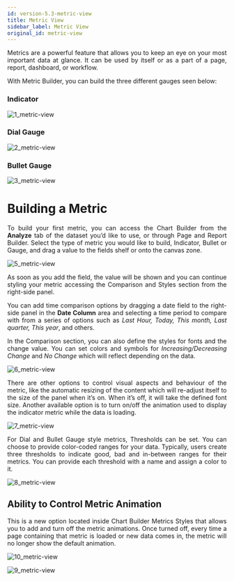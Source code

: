 ```yaml
---
id: version-5.3-metric-view
title: Metric View
sidebar_label: Metric View
original_id: metric-view
---
```


<div style="text-align: justify">

Metrics are a powerful feature that allows you to keep an eye on your most important data at glance. It can be used by itself or as a part of a page, report, dashboard, or workflow.

With Metric Builder, you can build the three different gauges seen below:

### Indicator
![1_metric-view](https://s3.amazonaws.com/cdn.qrvey.com/documentation_assets/ui-docs/dataviews/3.4.3.8_metric-view/1_metric-view.png#thumbnail-40)

### Dial Gauge
![2_metric-view](https://s3.amazonaws.com/cdn.qrvey.com/documentation_assets/ui-docs/dataviews/3.4.3.8_metric-view/2_metric-view.png#thumbnail-40)

### Bullet Gauge
![3_metric-view](https://s3.amazonaws.com/cdn.qrvey.com/documentation_assets/ui-docs/dataviews/3.4.3.8_metric-view/3_metric-view.png#thumbnail-40)

# Building a Metric
To build your first metric, you can access the Chart Builder from the **Analyze** tab of the dataset you’d like to use, or through Page and Report Builder. Select the type of metric you would like to build, Indicator, Bullet or Gauge, and drag a value to the fields shelf or onto the canvas zone.

![5_metric-view](https://s3.amazonaws.com/cdn.qrvey.com/documentation_assets/ui-docs/dataviews/3.4.3.8_metric-view/5.png#thumbnail)

As soon as you add the field, the value will be shown and you can continue styling your metric accessing the Comparison and Styles section from the right-side panel. 

You can add time comparison options by dragging a date field to the right-side panel in the **Date Column** area and selecting a time period to compare with from a series of options such as *Last Hour, Today, This month, Last quarter, This year*, and others.

In the Comparison section, you can also define the styles for fonts and the change value. You can set colors and symbols for *Increasing/Decreasing Change* and *No Change* which will reflect depending on the data.


![6_metric-view](https://s3.amazonaws.com/cdn.qrvey.com/documentation_assets/ui-docs/dataviews/3.4.3.8_metric-view/6.png#thumbnail-40)


There are other options to control visual aspects and behaviour of the metric, like the automatic resizing of the content which will re-adjust itself to the size of the panel when it’s on. When it’s off, it will take the defined font size. Another available option is to turn on/off the animation used to display the indicator metric while the data is loading.


![7_metric-view](https://s3.amazonaws.com/cdn.qrvey.com/documentation_assets/ui-docs/dataviews/3.4.3.8_metric-view/7.png#thumbnail-40)



For Dial and Bullet Gauge style metrics, Thresholds can be set. You can choose to provide color-coded ranges for your data. Typically, users create three thresholds to indicate good, bad and in-between ranges for their metrics. You can provide each threshold with a name and assign a color to it. 


![8_metric-view](https://s3.amazonaws.com/cdn.qrvey.com/documentation_assets/ui-docs/dataviews/3.4.3.8_metric-view/8.png#thumbnail-50)


## Ability to Control Metric Animation 
This is a new option located inside Chart Builder Metrics Styles that allows you to add and turn off the metric animations. Once turned off, every time a page containing that metric is loaded or new data comes in, the metric will no longer show the default animation.

![10_metric-view](https://s3.amazonaws.com/cdn.qrvey.com/documentation_assets/ui-docs/dataviews/3.4.3.8_metric-view/metric_view.gif#thumbnail)

![9_metric-view](https://s3.amazonaws.com/cdn.qrvey.com/documentation_assets/ui-docs/dataviews/3.4.3.8_metric-view/9.png#thumbnail-40)

